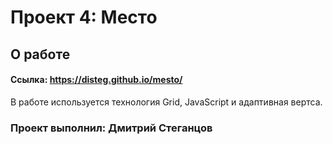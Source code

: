 # Проект 4: Место

## О работе

#### Ссылка: https://disteg.github.io/mesto/

В работе используется технология Grid, JavaScript и адаптивная вертса.

### Проект выполнил: Дмитрий Стеганцов

